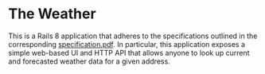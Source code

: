 # The Weather

This is a Rails 8 application that adheres to the specifications outlined in the
corresponding [specification.pdf](specification.pdf). In particular, this
application exposes a simple web-based UI and HTTP API that allows anyone to
look up current and forecasted weather data for a given address.
